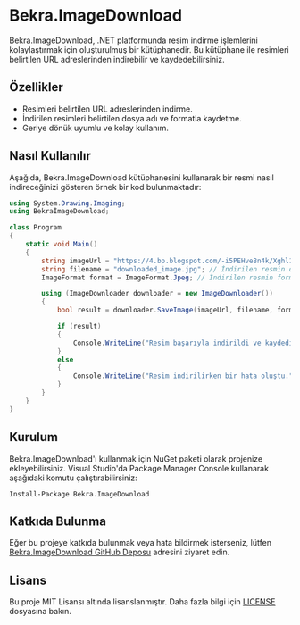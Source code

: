 # Bekra.ImageDownload

Bekra.ImageDownload, .NET platformunda resim indirme işlemlerini kolaylaştırmak için oluşturulmuş bir kütüphanedir. Bu kütüphane ile resimleri belirtilen URL adreslerinden indirebilir ve kaydedebilirsiniz.

## Özellikler

- Resimleri belirtilen URL adreslerinden indirme.
- İndirilen resimleri belirtilen dosya adı ve formatla kaydetme.
- Geriye dönük uyumlu ve kolay kullanım.

## Nasıl Kullanılır

Aşağıda, Bekra.ImageDownload kütüphanesini kullanarak bir resmi nasıl indireceğinizi gösteren örnek bir kod bulunmaktadır:

```csharp
using System.Drawing.Imaging;
using BekraİmageDownload;

class Program
{
    static void Main()
    {
        string imageUrl = "https://4.bp.blogspot.com/-i5PEHve8n4k/Xghl14diB2I/AAAAAAAACaU/QaMj0LUoeV4iJCbNMSZJ399s7j7kKMMtwCK4BGAYYCw/s1600/Ads%25C4%25B1z.webp";
        string filename = "downloaded_image.jpg"; // İndirilen resmin dosya adı
        ImageFormat format = ImageFormat.Jpeg; // İndirilen resmin formatı

        using (ImageDownloader downloader = new ImageDownloader())
        {
            bool result = downloader.SaveImage(imageUrl, filename, format);

            if (result)
            {
                Console.WriteLine("Resim başarıyla indirildi ve kaydedildi.");
            }
            else
            {
                Console.WriteLine("Resim indirilirken bir hata oluştu.");
            }
        }
    }
}
```
<h2>Kurulum</h2>
<p>Bekra.ImageDownload'ı kullanmak için NuGet paketi olarak projenize ekleyebilirsiniz. Visual Studio'da Package Manager Console kullanarak aşağıdaki komutu çalıştırabilirsiniz:</p>

<pre><code class="language-bash">Install-Package Bekra.ImageDownload</code></pre>

<h2>Katkıda Bulunma</h2>
<p>Eğer bu projeye katkıda bulunmak veya hata bildirmek isterseniz, lütfen <a href="[https://github.com/yourusername/Bekra.ImageDownload](https://github.com/ebubekirbastama/Csharp_Image_Download)">Bekra.ImageDownload GitHub Deposu</a> adresini ziyaret edin.</p>

<h2>Lisans</h2>
<p>Bu proje MIT Lisansı altında lisanslanmıştır. Daha fazla bilgi için <a href="LICENSE">LICENSE</a> dosyasına bakın.</p>
